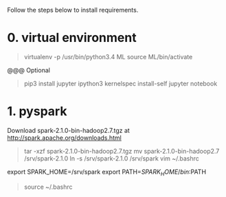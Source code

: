 Follow the steps below to install requirements.

# 0. virtual environment

> virtualenv -p /usr/bin/python3.4 ML
> source ML/bin/activate

@@@ Optional
> pip3 install jupyter
> ipython3 kernelspec install-self
> jupyter notebook

# 1. pyspark

Download spark-2.1.0-bin-hadoop2.7.tgz at http://spark.apache.org/downloads.html

> tar -xzf spark-2.1.0-bin-hadoop2.7.tgz 
> mv spark-2.1.0-bin-hadoop2.7 /srv/spark-2.1.0
> ln -s /srv/spark-2.1.0 /srv/spark 
> vim ~/.bashrc

export SPARK_HOME=/srv/spark
export PATH=$SPARK_HOME/bin:$PATH

> source ~/.bashrc


